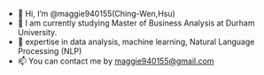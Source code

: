 - 👋 Hi, I’m @maggie940155(Ching-Wen,Hsu)
- 🏫 I am currently studying Master of Business Analysis at Durham University.
- 💞 expertise in data analysis, machine learning, Natural Language Processing (NLP)
- 📫 You can contact me by maggie940155@gmail.com

<!---
maggie940155/maggie940155 is a ✨ special ✨ repository because its `README.md` (this file) appears on your GitHub profile.
You can click the Preview link to take a look at your changes.
--->
